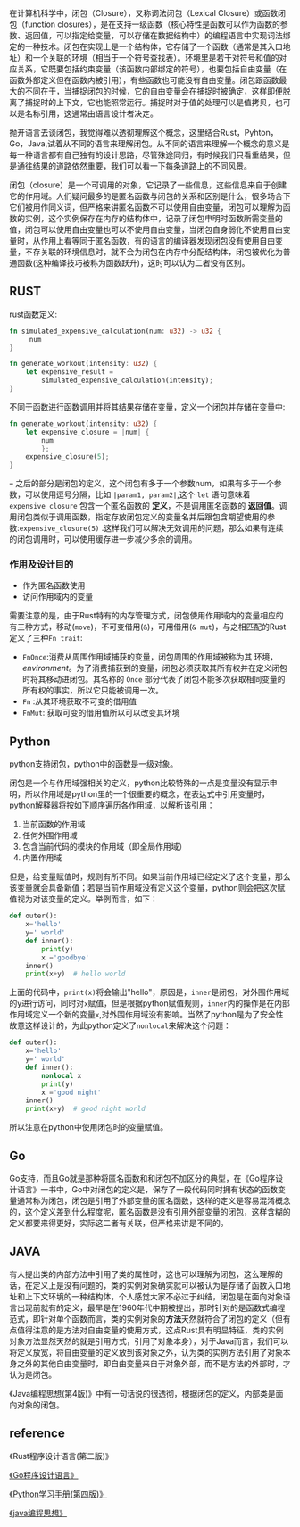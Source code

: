 在计算机科学中，闭包（Closure），又称词法闭包（Lexical Closure）或函数闭包（function closures），是在支持一级函数（核心特性是函数可以作为函数的参数、返回值，可以指定给变量，可以存储在数据结构中）的编程语言中实现词法绑定的一种技术。闭包在实现上是一个结构体，它存储了一个函数（通常是其入口地址）和一个关联的环境（相当于一个符号查找表）。环境里是若干对符号和值的对应关系，它既要包括约束变量（该函数内部绑定的符号），也要包括自由变量（在函数外部定义但在函数内被引用），有些函数也可能没有自由变量。闭包跟函数最大的不同在于，当捕捉闭包的时候，它的自由变量会在捕捉时被确定，这样即便脱离了捕捉时的上下文，它也能照常运行。捕捉时对于值的处理可以是值拷贝，也可以是名称引用，这通常由语言设计者决定。



抛开语言去谈闭包，我觉得难以透彻理解这个概念，这里结合Rust，Pyhton，Go，Java,试着从不同的语言来理解闭包。从不同的语言来理解一个概念的意义是每一种语言都有自己独有的设计思路，尽管殊途同归，有时候我们只看重结果，但是通往结果的道路依然重要，我们可以看一下每条道路上的不同风景。



闭包（closure）是一个可调用的对象，它记录了一些信息，这些信息来自于创建它的作用域。人们疑问最多的是匿名函数与闭包的关系和区别是什么，很多场合下它们被用作同义词，但严格来讲匿名函数不可以使用自由变量，闭包可以理解为函数的实例，这个实例保存在内存的结构体中，记录了闭包申明时函数所需变量的值，闭包可以使用自由变量也可以不使用自由变量，当闭包自身弱化不使用自由变量时，从作用上看等同于匿名函数，有的语言的编译器发现闭包没有使用自由变量，不存关联的环境信息时，就不会为闭包在内存中分配结构体，闭包被优化为普通函数(这种编译技巧被称为函数跃升)，这时可以认为二者没有区别。

## RUST

rust函数定义:

```rust
fn simulated_expensive_calculation(num: u32) -> u32 {
     num
}

fn generate_workout(intensity: u32) {
    let expensive_result =
        simulated_expensive_calculation(intensity);
}
```

不同于函数进行函数调用并将其结果存储在变量，定义一个闭包并存储在变量中:

```rust
fn generate_workout(intensity: u32) {
    let expensive_closure = |num| {
    	num
		};
  	expensive_closure(5);
}
```

`=`	之后的部分是闭包的定义，这个闭包有多于一个参数num，如果有多于一个参数，可以使用逗号分隔，比如 `|param1, param2|`,这个 `let` 语句意味着 `expensive_closure` 包含一个匿名函数的 **定义**，不是调用匿名函数的 **返回值**。调用闭包类似于调用函数，指定存放闭包定义的变量名并后跟包含期望使用的参数:`expensive_closure(5)`	.这样我们可以解决无效调用的问题，那么如果有连续的闭包调用时，可以使用缓存进一步减少多余的调用。

### 作用及设计目的

- 作为匿名函数使用
- 访问作用域内的变量

需要注意的是，由于Rust特有的内存管理方式，闭包使用作用域内的变量相应的有三种方式，移动(`move`)，不可变借用(`&`)，可用借用(`& mut`)，与之相匹配的Rust定义了三种`Fn trait`:

* `FnOnce`:消费从周围作用域捕获的变量，闭包周围的作用域被称为其 环境，*environment*。为了消费捕获到的变量，闭包必须获取其所有权并在定义闭包时将其移动进闭包。其名称的 `Once` 部分代表了闭包不能多次获取相同变量的所有权的事实，所以它只能被调用一次。
* `Fn` :从其环境获取不可变的借用值
* `FnMut`: 获取可变的借用值所以可以改变其环境



## Python

python支持闭包，python中的函数是一级对象。

闭包是一个与作用域强相关的定义，python比较特殊的一点是变量没有显示申明，所以作用域是python里的一个很重要的概念，在表达式中引用变量时，python解释器将按如下顺序遍历各作用域，以解析该引用：

1. 当前函数的作用域
2. 任何外围作用域
3. 包含当前代码的模块的作用域（即全局作用域）
4. 内置作用域

但是，给变量赋值时，规则有所不同。如果当前作用域已经定义了这个变量，那么该变量就会具备新值；若是当前作用域没有定义这个变量，python则会把这次赋值视为对该变量的定义。举例而言，如下：

```python
def outer():
    x='hello'
    y=' world'
    def inner():
        print(y)
        x ='goodbye'        
    inner()
    print(x+y)  # hello world
```

上面的代码中，`print(x)`将会输出"hello"，原因是，`inner`是闭包，对外围作用域的y进行访问，同时对`x`赋值，但是根据python赋值规则，`inner`内的操作是在内部作用域定义一个新的变量`x`,对外围作用域没有影响。当然了python是为了安全性故意这样设计的，为此python定义了`nonlocal`来解决这个问题：

```python
def outer():
    x='hello'
    y=' world'
    def inner():
        nonlocal x 
        print(y)
        x ='good night'
    inner()
    print(x+y)  # good night world
```

所以注意在python中使用闭包时的变量赋值。

## Go

Go支持，而且Go就是那种将匿名函数和和闭包不加区分的典型，在《Go程序设计语言》一书中，Go中对闭包的定义是，保存了一段代码同时拥有状态的函数变量通常称为闭包，闭包是引用了外部变量的匿名函数，这样的定义是容易混淆概念的，这个定义差到什么程度呢，匿名函数是没有引用外部变量的闭包，这样含糊的定义都要来得更好，实际这二者有关联，但严格来讲是不同的。



## JAVA

有人提出类的内部方法中引用了类的属性时，这也可以理解为闭包，这么理解的话，在定义上是没有问题的，类的实例对象确实就可以被认为是存储了函数入口地址和上下文环境的一种结构体，个人感觉大家不必过于纠结，闭包是在面向对象语言出现前就有的定义，最早是在1960年代中期被提出，那时针对的是函数式编程范式，即针对单个函数而言，类的实例对象的**方法**天然就符合了闭包的定义（但有点值得注意的是方法对自由变量的使用方式，这点Rust具有明显特征，类的实例对象方法显然天然的就是引用方式，引用了对象本身），对于Java而言，我们可以将定义放宽，将自由变量的定义放到该对象之外，认为类的实例方法引用了对象本身之外的其他自由变量时，即自由变量来自于对象外部，而不是方法的外部时，才认为是闭包。

《Java编程思想(第4版)》中有一句话说的很透彻，根据闭包的定义，内部类是面向对象的闭包。

## reference

《Rust程序设计语言(第二版)》

[《Go程序设计语言》](https://book.douban.com/subject/27044219/)

[《Python学习手册(第四版)》](https://book.douban.com/subject/6049132/)

[《java编程思想》](https://book.douban.com/subject/2130190/)



